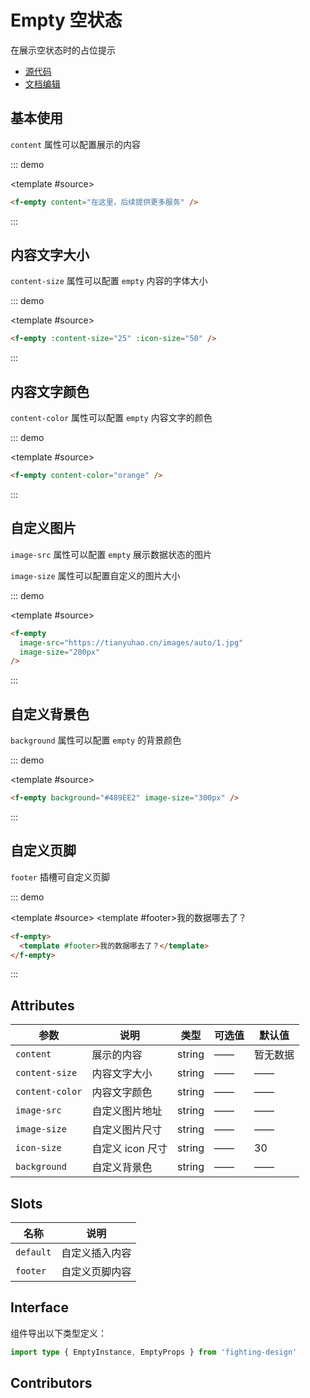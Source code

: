 # Empty 空状态

在展示空状态时的占位提示

- [源代码](https://github.com/FightingDesign/fighting-design/tree/master/packages/fighting-design/empty)
- [文档编辑](https://github.com/FightingDesign/fighting-design/blob/master/docs/docs/components/empty.md)

## 基本使用

`content` 属性可以配置展示的内容

::: demo

<template #source>
<f-empty content="在这里，后续提供更多服务" />
</template>

```html
<f-empty content="在这里，后续提供更多服务" />
```

:::

## 内容文字大小

`content-size` 属性可以配置 `empty` 内容的字体大小

::: demo

<template #source>
<f-empty :content-size="25" :icon-size="50" />

</template>

```html
<f-empty :content-size="25" :icon-size="50" />
```

:::

## 内容文字颜色

`content-color` 属性可以配置 `empty` 内容文字的颜色

::: demo

<template #source>
<f-empty content-color="orange" />
</template>

```html
<f-empty content-color="orange" />
```

:::

## 自定义图片

`image-src` 属性可以配置 `empty` 展示数据状态的图片

`image-size` 属性可以配置自定义的图片大小

::: demo

<template #source>
<f-empty image-src="https://tianyuhao.cn/images/auto/1.jpg" image-size="200px" />
</template>

```html
<f-empty
  image-src="https://tianyuhao.cn/images/auto/1.jpg"
  image-size="200px"
/>
```

:::

## 自定义背景色

`background` 属性可以配置 `empty` 的背景颜色

::: demo

<template #source>
<f-empty background="#489EE2" image-size="300px"/>
</template>

```html
<f-empty background="#489EE2" image-size="300px" />
```

:::

## 自定义页脚

`footer` 插槽可自定义页脚

::: demo

<template #source>
<f-empty>
<template #footer>我的数据哪去了？</template>
</f-empty>
</template>

```html
<f-empty>
  <template #footer>我的数据哪去了？</template>
</f-empty>
```

:::

## Attributes

| 参数            | 说明             | 类型   | 可选值 | 默认值   |
| --------------- | ---------------- | ------ | ------ | -------- |
| `content`       | 展示的内容       | string | ——     | 暂无数据 |
| `content-size`  | 内容文字大小     | string | ——     | ——       |
| `content-color` | 内容文字颜色     | string | ——     | ——       |
| `image-src`     | 自定义图片地址   | string | ——     | ——       |
| `image-size`    | 自定义图片尺寸   | string | ——     | ——       |
| `icon-size`     | 自定义 icon 尺寸 | string | ——     | 30       |
| `background`    | 自定义背景色     | string | ——     | ——       |

## Slots

| 名称      | 说明           |
| --------- | -------------- |
| `default` | 自定义插入内容 |
| `footer`  | 自定义页脚内容 |

## Interface

组件导出以下类型定义：

```ts
import type { EmptyInstance, EmptyProps } from 'fighting-design'
```

## Contributors

<a href="https://github.com/Tyh2001" target="_blank">
  <f-avatar round src="https://avatars.githubusercontent.com/u/73180970?v=4" />
</a>

<a href="https://github.com/jardeng" target="_blank">
  <f-avatar round src="https://avatars.githubusercontent.com/u/19302222?v=4" />
</a>

<a href="https://github.com/Alphatrionty" target="_blank">
  <f-avatar round src="https://avatars.githubusercontent.com/u/57850101?v=4" />
</a>

<style scoped>
  .f-empty {
    margin: 5px;
  }
</style>
